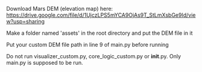 Download Mars DEM (elevation map) here:
https://drive.google.com/file/d/1UjczLPS5mYCA9OjAs9T_StLmXsbGe9Id/view?usp=sharing

Make a folder named 'assets' in the root directory and put the DEM file in it

Put your custom DEM file path in line 9 of main.py before running

Do not run visualizer_custom.py, core_logic_custom.py or __init__.py. Only main.py is supposed to be run.
